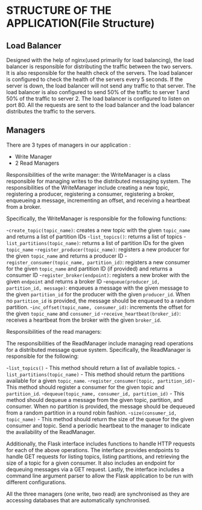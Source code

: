 # STRUCTURE OF THE APPLICATION(File Structure)

## Load Balancer 
Designed with the help of nginx(used primarily for load balancing), the load balancer is responsible for distributing the traffic between the two servers. It is also responsible for the health check of the servers. The load balancer is configured to check the health of the servers every 5 seconds. If the server is down, the load balancer will not send any traffic to that server. The load balancer is also configured to send 50% of the traffic to server 1 and 50% of the traffic to server 2. The load balancer is configured to listen on port 80. 
All the requests are sent to the load balancer and the load balancer distributes the traffic to the servers.

## Managers
There are 3 types of managers in our application :
- Write Manager 
- 2 Read Managers 

Responsibilities of the write manager: 
the WriteManager is a class responsible for managing writes to the distributed messaging system. The responsibilities of the WriteManager include creating a new topic, registering a producer, registering a consumer, registering a broker, enqueueing a message, incrementing an offset, and receiving a heartbeat from a broker.

Specifically, the WriteManager is responsible for the following functions:

-`create_topic(topic_name)`: creates a new topic with the given `topic_name` and returns a list of partition IDs
-`list_topics()`: returns a list of topics
-`list_partitions(topic_name)`: returns a list of partition IDs for the given `topic_name`
-`register_producer(topic_name)`: registers a new producer for the given `topic_name` and returns a producer ID
-`register_consumer(topic_name, partition_id)`: registers a new consumer for the given `topic_name` and partition ID (if provided) and returns a consumer ID
-`register_broker(endpoint)`: registers a new broker with the given `endpoint` and returns a broker ID
-`enqueue(producer_id, partition_id, message)`: enqueues a message with the given message to the given `partition_id` for the producer with the given `producer_id`. When no `partition_id` is provided, the message should be enqueued to a random partition.
-`inc_offset(topic_name, consumer_id)`: increments the offset for the given `topic_name` and `consumer_id`
-`receive_heartbeat(broker_id)`: receives a heartbeat from the broker with the given `broker_id`.

Responsibilities of the read managers:

The responsibilities of the ReadManager include managing read operations for a distributed message queue system. Specifically, the ReadManager is responsible for the following:

-`list_topics()` - This method should return a list of available topics.
-`list_partitions(topic_name)` - This method should return the partitions available for a given `topic_name`.
-`register_consumer(topic, partition_id)`- This method should register a consumer for the given topic and `partition_id`.
-`dequeue(topic_name, consumer_id, partition_id)` - This method should dequeue a message from the given topic, partition, and consumer. When no partition is provided, the message should be dequeued from a random partition in a round robin fashion.
-`size(consumer_id, topic_name)` - This method should return the size of the queue for the given consumer and topic.
Send a periodic heartbeat to the manager to indicate the availability of the ReadManager.

Additionally, the Flask interface includes functions to handle HTTP requests for each of the above operations. The interface provides endpoints to handle GET requests for listing topics, listing partitions, and retrieving the size of a topic for a given consumer. It also includes an endpoint for dequeuing messages via a GET request. Lastly, the interface includes a command line argument parser to allow the Flask application to be run with different configurations.


All the three managers (one write, two read) are synchronised as they are accessing databases that are automatically synchronised. 




